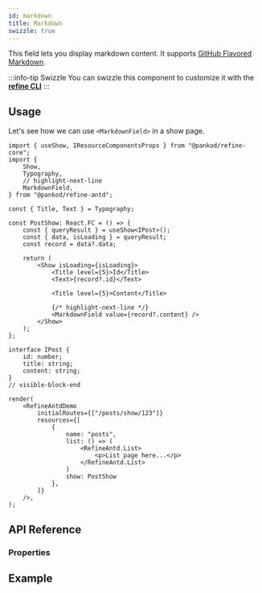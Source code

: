 ```yaml
---
id: markdown
title: Markdown
swizzle: true
---
```



This field lets you display markdown content. It supports [GitHub Flavored Markdown](https://github.github.com/gfm/).

:::info-tip Swizzle
You can swizzle this component to customize it with the [**refine CLI**](/docs/packages/documentation/cli)
:::

## Usage

Let's see how we can use `<MarkdownField>` in a show page.

```tsx live
import { useShow, IResourceComponentsProps } from "@pankod/refine-core";
import {
    Show,
    Typography,
    // highlight-next-line
    MarkdownField,
} from "@pankod/refine-antd";

const { Title, Text } = Typography;

const PostShow: React.FC = () => {
    const { queryResult } = useShow<IPost>();
    const { data, isLoading } = queryResult;
    const record = data?.data;

    return (
        <Show isLoading={isLoading}>
            <Title level={5}>Id</Title>
            <Text>{record?.id}</Text>

            <Title level={5}>Content</Title>

            {/* highlight-next-line */}
            <MarkdownField value={record?.content} />
        </Show>
    );
};

interface IPost {   
    id: number;    
    title: string;
    content: string;
}
// visible-block-end

render(
    <RefineAntdDemo
        initialRoutes={["/posts/show/123"]}
        resources={[
            {
                name: "posts",
                list: () => (
                    <RefineAntd.List>
                        <p>List page here...</p>
                    </RefineAntd.List>
                )
                show: PostShow
            },
        ]}
    />,
);
```

## API Reference

### Properties

<PropsTable module="@pankod/refine-antd/MarkdownField" value-description="Markdown data to render"/>

## Example

<StackblitzExample path="input-custom" />
